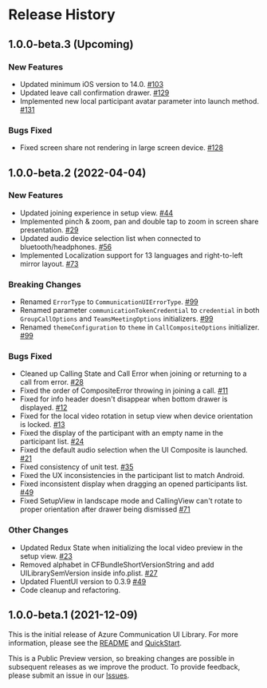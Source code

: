 # Release History
## 1.0.0-beta.3 (Upcoming)
### New Features
- Updated minimum iOS version to 14.0. [#103](https://github.com/Azure/communication-ui-library-ios/pull/103)
- Updated leave call confirmation drawer. [#129](https://github.com/Azure/communication-ui-library-ios/pull/129)
- Implemented new local participant avatar parameter into launch method. [#131](https://github.com/Azure/communication-ui-library-ios/pull/131)

### Bugs Fixed
- Fixed screen share not rendering in large screen device. [#128](https://github.com/Azure/communication-ui-library-ios/pull/128)

## 1.0.0-beta.2 (2022-04-04)
### New Features
- Updated joining experience in setup view. [#44](https://github.com/Azure/communication-ui-library-ios/pull/44)
- Implemented pinch & zoom, pan and double tap to zoom in screen share presentation. [#29](https://github.com/Azure/communication-ui-library-ios/pull/29)
- Updated audio device selection list when connected to bluetooth/headphones. [#56](https://github.com/Azure/communication-ui-library-ios/pull/56)
- Implemented Localization support for 13 languages and right-to-left mirror layout. [#73](https://github.com/Azure/communication-ui-library-ios/pull/73) 
 
### Breaking Changes
- Renamed `ErrorType` to `CommunicationUIErrorType`. [#99](https://github.com/Azure/communication-ui-library-ios/pull/99)
- Renamed parameter `communicationTokenCredential` to `credential` in both `GroupCallOptions` and `TeamsMeetingOptions` initializers. [#99](https://github.com/Azure/communication-ui-library-ios/pull/99)
- Renamed `themeConfiguration` to `theme` in `CallCompositeOptions` initializer. [#99](https://github.com/Azure/communication-ui-library-ios/pull/99)

### Bugs Fixed
- Cleaned up Calling State and Call Error when joining or returning to a call from error. [#28](https://github.com/Azure/communication-ui-library-ios/pull/28)
- Fixed the order of CompositeError throwing in joining a call. [#11](https://github.com/Azure/communication-ui-library-ios/pull/11)
- Fixed for info header doesn't disappear when bottom drawer is displayed. [#12](https://github.com/Azure/communication-ui-library-ios/pull/12)
- Fixed for the local video rotation in setup view when device orientation is locked. [#13](https://github.com/Azure/communication-ui-library-ios/pull/13)
- Fixed the display of the participant with an empty name in the participant list. [#24](https://github.com/Azure/communication-ui-library-ios/pull/24)
- Fixed the default audio selection when the UI Composite is launched. [#21](https://github.com/Azure/communication-ui-library-ios/pull/21)
- Fixed consistency of unit test. [#35](https://github.com/Azure/communication-ui-library-ios/pull/35)
- Fixed the UX inconsistencies in the participant list to match Android.
- Fixed inconsistent display when dragging an opened participants list. [#49](https://github.com/Azure/communication-ui-library-ios/pull/49)
- Fixed SetupView in landscape mode and CallingView can't rotate to proper orientation after drawer being dismissed [#71](https://github.com/Azure/communication-ui-library-ios/pull/71)

### Other Changes
- Updated Redux State when initializing the local video preview in the setup view. [#23](https://github.com/Azure/communication-ui-library-ios/pull/23)
- Removed alphabet in CFBundleShortVersionString and add UILibrarySemVersion inside info.plist. [#27](https://github.com/Azure/communication-ui-library-ios/pull/27)
- Updated FluentUI version to 0.3.9 [#49](https://github.com/Azure/communication-ui-library-ios/pull/49)
- Code cleanup and refactoring.


## 1.0.0-beta.1 (2021-12-09)
This is the initial release of Azure Communication UI Library. For more information, please see the [README](README.md) and [QuickStart](https://docs.microsoft.com/en-us/azure/communication-services/quickstarts/ui-library/get-started-call?tabs=kotlin&pivots=platform-ios).

This is a Public Preview version, so breaking changes are possible in subsequent releases as we improve the product. To provide feedback, please submit an issue in our [Issues](https://github.com/Azure/communication-ui-library-ios/issues).
